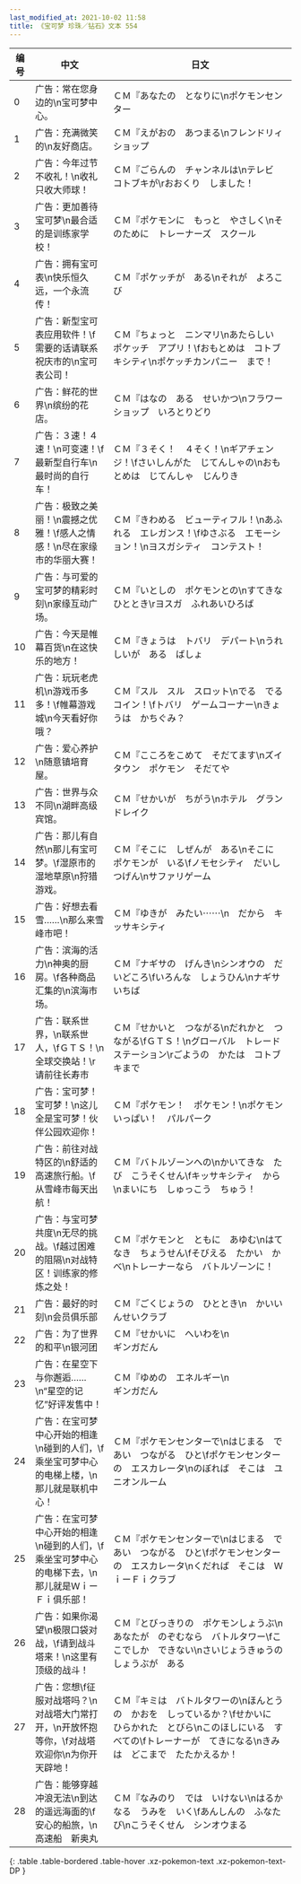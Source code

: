 ```yaml
---
last_modified_at: 2021-10-02 11:58
title: 《宝可梦 珍珠／钻石》文本 554
---
```

| 编号 | 中文 | 日文 |
| ---- | ---- | ---- |
| 0 | 广告：常在您身边的\n宝可梦中心。 | ＣＭ『あなたの　となりに\nポケモンセンター |
| 1 | 广告：充满微笑的\n友好商店。 | ＣＭ『えがおの　あつまる\nフレンドリィショップ |
| 2 | 广告：今年过节不收礼！\n收礼只收大师球！ | ＣＭ『ごらんの　チャンネルは\nテレビ　コトブキが\rおおくり　しました！ |
| 3 | 广告：更加善待宝可梦\n最合适的是训练家学校！ | ＣＭ『ポケモンに　もっと　やさしく\nそのために　トレーナーズ　スクール |
| 4 | 广告：拥有宝可表\n快乐恒久远，一个永流传！ | ＣＭ『ポケッチが　ある\nそれが　よろこび |
| 5 | 广告：新型宝可表应用软件！\f需要的话请联系祝庆市的\n宝可表公司！ | ＣＭ『ちょっと　ニンマリ\nあたらしい　ポケッチ　アプリ！\fおもとめは　コトブキシティ\nポケッチカンパニー　まで！ |
| 6 | 广告：鲜花的世界\n缤纷的花店。 | ＣＭ『はなの　ある　せいかつ\nフラワーショップ　いろとりどり |
| 7 | 广告：３速！４速！\n可变速！\f最新型自行车\n最时尚的自行车！ | ＣＭ『３そく！　４そく！\nギアチェンジ！\fさいしんがた　じてんしゃの\nおもとめは　じてんしゃ　じんりき |
| 8 | 广告：极致之美丽！\n震撼之优雅！\f感人之情感！\n尽在家缘市的华丽大赛！ | ＣＭ『きわめる　ビューティフル！\nあふれる　エレガンス！\fゆさぶる　エモーション！\nヨスガシティ　コンテスト！ |
| 9 | 广告：与可爱的宝可梦的精彩时刻\n家缘互动广场。 | ＣＭ『いとしの　ポケモンとの\nすてきな　ひととき\rヨスガ　ふれあいひろば |
| 10 | 广告：今天是帷幕百货\n在这快乐的地方！ | ＣＭ『きょうは　トバリ　デパート\nうれしいが　ある　ばしょ |
| 11 | 广告：玩玩老虎机\n游戏币多多！\f帷幕游戏城\n今天看好你哦？ | ＣＭ『スル　スル　スロット\nでる　でる　コイン！\fトバリ　ゲームコーナー\nきょうは　かちぐみ？ |
| 12 | 广告：爱心养护\n随意镇培育屋。 | ＣＭ『こころをこめて　そだてます\nズイタウン　ポケモン　そだてや |
| 13 | 广告：世界与众不同\n湖畔高级宾馆。 | ＣＭ『せかいが　ちがう\nホテル　グランドレイク |
| 14 | 广告：那儿有自然\n那儿有宝可梦。\f湿原市的湿地草原\n狩猎游戏。 | ＣＭ『そこに　しぜんが　ある\nそこに　ポケモンが　いる\fノモセシティ　だいしつげん\nサファリゲーム |
| 15 | 广告：好想去看雪……\n那么来雪峰市吧！ | ＣＭ『ゆきが　みたい⋯⋯\n　だから　キッサキシティ |
| 16 | 广告：滨海的活力\n神奥的厨房。\f各种商品汇集的\n滨海市场。 | ＣＭ『ナギサの　げんき\nシンオウの　だいどころ\fいろんな　しょうひん\nナギサ　いちば |
| 17 | 广告：联系世界，\n联系世人，\fＧＴＳ！\n全球交换站！\r请前往长寿市 | ＣＭ『せかいと　つながる\nだれかと　つながる\fＧＴＳ！\nグローバル　トレード　ステーション\rごようの　かたは　コトブキまで |
| 18 | 广告：宝可梦！宝可梦！\n这儿全是宝可梦！伙伴公园欢迎你！ | ＣＭ『ポケモン！　ポケモン！\nポケモンいっぱい！　パルパーク |
| 19 | 广告：前往对战特区的\n舒适的高速旅行船。\f从雪峰市每天出航！ | ＣＭ『バトルゾーンへの\nかいてきな　たび　こうそくせん\fキッサキシティ　から\nまいにち　しゅっこう　ちゅう！ |
| 20 | 广告：与宝可梦共度\n无尽的挑战。\f越过困难的阻隔\n对战特区！训练家的修炼之处！ | ＣＭ『ポケモンと　ともに　あゆむ\nはてなき　ちょうせん\fそびえる　たかい　かべ\nトレーナーなら　バトルゾーンに！ |
| 21 | 广告：最好的时刻\n会员俱乐部 | ＣＭ『ごくじょうの　ひととき\n　かいいんせいクラブ |
| 22 | 广告：为了世界的和平\n银河团 | ＣＭ『せかいに　へいわを\n　　　　　　　　　　ギンガだん |
| 23 | 广告：在星空下与你邂逅……\n“星空的记忆”好评发售中！ | ＣＭ『ゆめの　エネルギー\n　　　　　　　　　　ギンガだん |
| 24 | 广告：在宝可梦中心开始的相逢\n碰到的人们，\f乘坐宝可梦中心的电梯上楼，\n那儿就是联机中心！ | ＣＭ『ポケモンセンターで\nはじまる　であい　つながる　ひと\fポケモンセンターの　エスカレータ\nのぼれば　そこは　ユニオンルーム |
| 25 | 广告：在宝可梦中心开始的相逢\n碰到的人们，\f乘坐宝可梦中心的电梯下去，\n那儿就是ＷｉーＦｉ俱乐部！ | ＣＭ『ポケモンセンターで\nはじまる　であい　つながる　ひと\fポケモンセンターの　エスカレータ\nくだれば　そこは　ＷｉーＦｉクラブ |
| 26 | 广告：如果你渴望\n极限口袋对战，\f请到战斗塔来！\n这里有顶级的战斗！ | ＣＭ『とびっきりの　ポケモンしょうぶ\nあなたが　のぞむなら　バトルタワー\fここでしか　できない\nさいじょうきゅうの　しょうぶが　ある |
| 27 | 广告：您想\f征服对战塔吗？\n对战塔大门常打开，\n开放怀抱等你，\f对战塔欢迎你\n为你开天辟地！ | ＣＭ『キミは　バトルタワーの\nほんとうの　かおを　しっているか？\fせかいに　ひらかれた　とびら\nこのほしにいる　すべての\fトレーナーが　てきになる\nきみは　どこまで　たたかえるか！ |
| 28 | 广告：能够穿越冲浪无法\n到达的遥远海面的\f安心的船旅，\n高速船　新奥丸 | ＣＭ『なみのり　では　いけない\nはるかなる　うみを　いく\fあんしんの　ふなたび\nこうそくせん　シンオウまる |
{: .table .table-bordered .table-hover .xz-pokemon-text .xz-pokemon-text-DP }